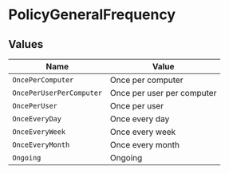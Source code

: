 # PolicyGeneralFrequency


## Values

| Name                       | Value                      |
| -------------------------- | -------------------------- |
| `OncePerComputer`          | Once per computer          |
| `OncePerUserPerComputer`   | Once per user per computer |
| `OncePerUser`              | Once per user              |
| `OnceEveryDay`             | Once every day             |
| `OnceEveryWeek`            | Once every week            |
| `OnceEveryMonth`           | Once every month           |
| `Ongoing`                  | Ongoing                    |